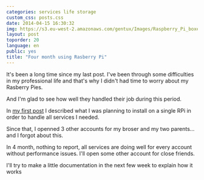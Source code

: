 ```yaml
---
categories: services life storage
custom_css: posts.css
date: 2014-04-15 16:30:32
img: https://s3.eu-west-2.amazonaws.com/gentux/Images/Raspberry_Pi_boxed-small.jpg
layout: post
toporder: 20
language: en
public: yes
title: "Four month using Rasberry Pi"
---
```



It's been a long time since my last post. I've been through some difficulties in my professional life and that's why I
didn't had time to worry about my Rasberry Pies.

And I'm glad to see how well they handled their job during this period.

In [my first post](https://romain.soufflet.io/services/life/2014/01/09/Romain-Soufflet-s-blog-oppened.html) I described
what I was planning to install on a single RPi in order to handle all services I needed.

Since that, I openned 3 other accounts for my broser and my two parents… and I forgot about this.

In 4 month, nothing to report, all services are doing well for every account without performance issues. I'll open some
other account for close friends.

I'll try to make a little documentation in the next few week to explain how it works
